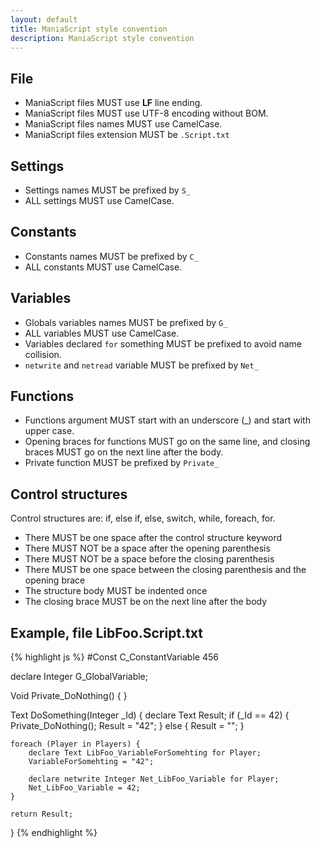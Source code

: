 ```yaml
---
layout: default
title: ManiaScript style convention
description: ManiaScript style convention
---
```


## File

* ManiaScript files MUST use **LF** line ending.
* ManiaScript files MUST use UTF-8 encoding without BOM.
* ManiaScript files names MUST use CamelCase.
* ManiaScript files extension MUST be `.Script.txt`

## Settings

* Settings names MUST be prefixed by `S_`
* ALL settings MUST use CamelCase.

## Constants

* Constants names MUST be prefixed by `C_`
* ALL constants MUST use CamelCase.

## Variables

* Globals variables names MUST be prefixed by `G_`
* ALL variables MUST use CamelCase.
* Variables declared `for` something MUST be prefixed to avoid name collision.
* `netwrite` and `netread` variable MUST be prefixed by `Net_`

## Functions

* Functions argument MUST start with an underscore (_) and start with upper case. 
* Opening braces for functions MUST go on the same line, and closing braces MUST go on the next line after the body.
* Private function MUST be prefixed by `Private_`

## Control structures

Control structures are: if, else if, else, switch, while, foreach, for.

* There MUST be one space after the control structure keyword
* There MUST NOT be a space after the opening parenthesis
* There MUST NOT be a space before the closing parenthesis
* There MUST be one space between the closing parenthesis and the opening brace
* The structure body MUST be indented once
* The closing brace MUST be on the next line after the body

## Example, file LibFoo.Script.txt

{% highlight js %}
#Const C_ConstantVariable 456

declare Integer G_GlobalVariable;

Void Private_DoNothing() {
}

Text DoSomething(Integer _Id) {
	declare Text Result;
	if (_Id == 42) {
		Private_DoNothing();
		Result = "42";
	} else {
		Result = "";
	}

	foreach (Player in Players) {
		declare Text LibFoo_VariableForSomehting for Player;
		VariableForSomehting = "42";

		declare netwrite Integer Net_LibFoo_Variable for Player;
		Net_LibFoo_Variable = 42;
	}

	return Result;
} 
{% endhighlight %}